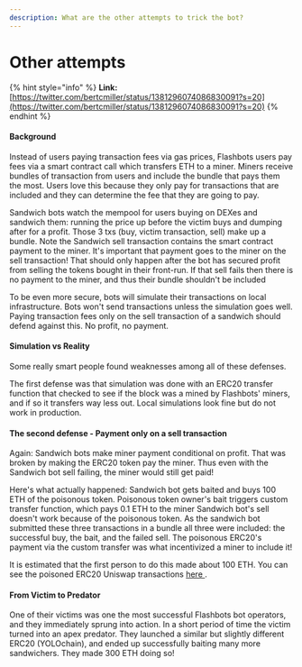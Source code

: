```yaml
---
description: What are the other attempts to trick the bot?
---
```


# Other attempts

{% hint style="info" %}
**Link:** [https://twitter.com/bertcmiller/status/1381296074086830091?s=20](https://twitter.com/bertcmiller/status/1381296074086830091?s=20)
{% endhint %}

#### Background <a id="background"></a>

Instead of users paying transaction fees via gas prices, Flashbots users pay fees via a smart contract call which transfers ETH to a miner. Miners receive bundles of transaction from users and include the bundle that pays them the most. Users love this because they only pay for transactions that are included and they can determine the fee that they are going to pay.

Sandwich bots watch the mempool for users buying on DEXes and sandwich them: running the price up before the victim buys and dumping after for a profit. Those 3 txs \(buy, victim transaction, sell\) make up a bundle. Note the Sandwich sell transaction contains the smart contract payment to the miner. It's important that payment goes to the miner on the sell transaction! That should only happen after the bot has secured profit from selling the tokens bought in their front-run. If that sell fails then there is no payment to the miner, and thus their bundle shouldn't be included

To be even more secure, bots will simulate their transactions on local infrastructure. Bots won't send transactions unless the simulation goes well. Paying transaction fees only on the sell transaction of a sandwich should defend against this. No profit, no payment.

#### Simulation vs Reality <a id="simulation-vs-reality"></a>

Some really smart people found weaknesses among all of these defenses.

The first defense was that simulation was done with an ERC20 transfer function that checked to see if the block was a mined by Flashbots' miners, and if so it transfers way less out. Local simulations look fine but do not work in production.

#### The second defense - Payment only on a sell transaction <a id="the-second-defense-payment-only-on-a-sell-transaction"></a>

Again: Sandwich bots make miner payment conditional on profit. That was broken by making the ERC20 token pay the miner. Thus even with the Sandwich bot sell failing, the miner would still get paid!

Here's what actually happened: Sandwich bot gets baited and buys 100 ETH of the poisonous token. Poisonous token owner's bait triggers custom transfer function, which pays 0.1 ETH to the miner Sandwich bot's sell doesn't work because of the poisonous token. As the sandwich bot submitted these three transactions in a bundle all three were included: the successful buy, the bait, and the failed sell. The poisonous ERC20's payment via the custom transfer was what incentivized a miner to include it!

It is estimated that the first person to do this made about 100 ETH. You can see the poisoned ERC20 Uniswap transactions [here ](https://etherscan.io/token/0xe253a1f7d5818022661bfbd2cbe043b642b4eff9?a=0x01f8d5a4862d51d2cf0cf52ac900a4d60adaeee6).

#### From Victim to Predator <a id="from-victim-to-predator"></a>

One of their victims was one the most successful Flashbots bot operators, and they immediately sprung into action. In a short period of time the victim turned into an apex predator. They launched a similar but slightly different ERC20 \(YOLOchain\), and ended up successfully baiting many more sandwichers. They made 300 ETH doing so!

